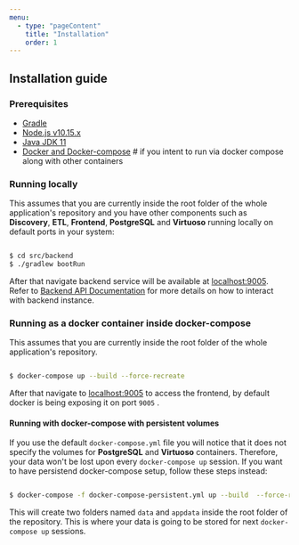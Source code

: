```yaml
---
menu:
  - type: "pageContent"
    title: "Installation"
    order: 1
---
```


## Installation guide

### Prerequisites

- [Gradle](https://gradle.org)
- [Node.js v10.15.x](https://nodejs.org/en/)
- [Java JDK 11](https://www.oracle.com/technetwork/java/javase/downloads/jdk11-downloads-5066655.html)
- [Docker and Docker-compose](https://www.docker.com/) # if you intent to run via docker compose along with other containers

### Running locally

This assumes that you are currently inside the root folder of the whole application's repository and you have other components such as **Discovery**, **ETL**, **Frontend**, **PostgreSQL** and **Virtuoso** running locally on default ports in your system:

```bash

$ cd src/backend
$ ./gradlew bootRun

```

After that navigate backend service will be available at [localhost:9005](localhost:9005). Refer to [Backend API Documentation](https://linkedpipes.docs.apiary.io) for more details on how to interact with backend instance.

### Running as a docker container inside docker-compose

This assumes that you are currently inside the root folder of the whole application's repository.

```bash

$ docker-compose up --build --force-recreate

```

After that navigate to [localhost:9005](localhost:9005) to access the frontend, by default docker is being exposing it on port `9005` .

#### Running with docker-compose with persistent volumes

If you use the default `docker-compose.yml` file you will notice that it does not specify the volumes for **PostgreSQL** and **Virtuoso** containers. Therefore, your data won't be lost upon every `docker-compose up` session. If you want to have persistend docker-compose setup, follow these steps instead:

```bash

$ docker-compose -f docker-compose-persistent.yml up --build  --force-recreate

```

This will create two folders named `data` and `appdata` inside the root folder of the repository. This is where your data is going to be stored for next `docker-compose up` sessions.
